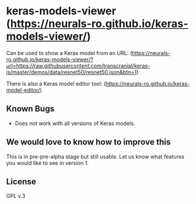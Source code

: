 # keras-models-viewer (https://neurals-ro.github.io/keras-models-viewer/)

Can be used to show a Keras model from an URL:
(https://neurals-ro.github.io/keras-models-viewer/?url=https://raw.githubusercontent.com/transcranial/keras-js/master/demos/data/resnet50/resnet50.json&btn=1)

There is also a Keras model editor tool: (https://neurals-ro.github.io/keras-model-editor/)

## Known Bugs
- Does not work with all versions of Keras models.

## We would love to know how to improve this
This is in pre-pre-alpha stage but still usable. Let us know what features you would like to see in version 1.

## License
GPL v.3
